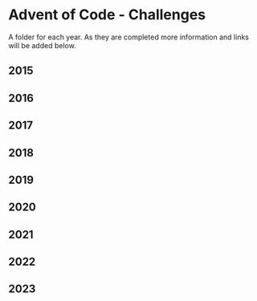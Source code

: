 # Advent of Code - Challenges
A folder for each year.  As they are completed more information and links will be added below.

## 2015

## 2016

## 2017

## 2018

## 2019

## 2020

## 2021

## 2022

## 2023